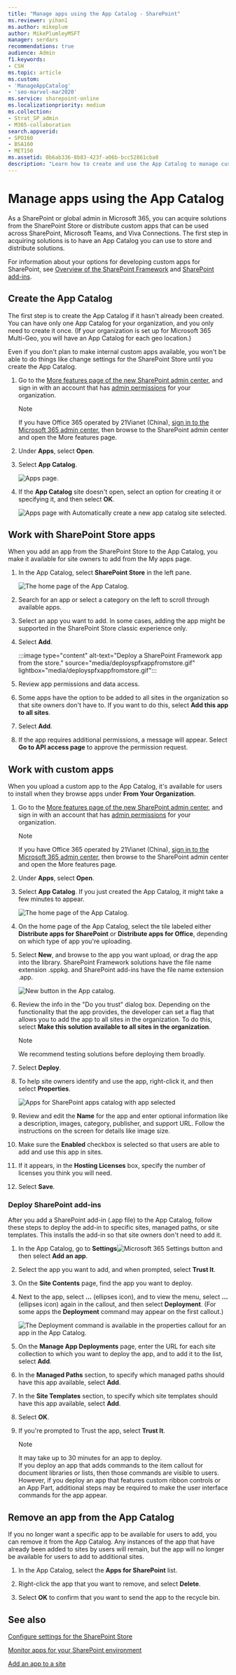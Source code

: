 ```yaml
---
title: "Manage apps using the App Catalog - SharePoint"
ms.reviewer: yihan1
ms.author: mikeplum
author: MikePlumleyMSFT
manager: serdars
recommendations: true
audience: Admin
f1.keywords:
- CSH
ms.topic: article
ms.custom:
- 'ManageAppCatalog'
- 'seo-marvel-mar2020'
ms.service: sharepoint-online
ms.localizationpriority: medium
ms.collection:  
- Strat_SP_admin
- M365-collaboration
search.appverid:
- SPO160
- BSA160
- MET150
ms.assetid: 0b6ab336-8b83-423f-a06b-bcc52861cba0
description: "Learn how to create and use the App Catalog to manage custom business apps and apps from the SharePoint Store."
---
```


# Manage apps using the App Catalog

As a SharePoint or global admin in Microsoft 365, you can acquire solutions from the SharePoint Store or distribute custom apps that can be used across SharePoint, Microsoft Teams, and Viva Connections. The first step in acquiring solutions is to have an App Catalog you can use to store and distribute solutions. 
  
For information about your options for developing custom apps for SharePoint, see [Overview of the SharePoint Framework](/sharepoint/dev/spfx/sharepoint-framework-overview) and [SharePoint add-ins](/sharepoint/dev/sp-add-ins/sharepoint-add-ins).
  
## Create the App Catalog 
<a name="__toc347303048"> </a>

The first step is to create the App Catalog if it hasn't already been created. You can have only one App Catalog for your organization, and you only need to create it once. (If your organization is set up for Microsoft 365 Multi-Geo, you will have an App Catalog for each geo location.)
  
Even if you don't plan to make internal custom apps available, you won't be able to do things like change settings for the SharePoint Store until you create the App Catalog. 
  
1. Go to the [More features page of the new SharePoint admin center](https://admin.microsoft.com/sharepoint?page=classicfeatures&modern=true), and sign in with an account that has [admin permissions](./sharepoint-admin-role.md) for your organization.

    >[!NOTE]
    >If you have Office 365 operated by 21Vianet (China), [sign in to the Microsoft 365 admin center](https://go.microsoft.com/fwlink/p/?linkid=850627), then browse to the SharePoint admin center and open the More features page.
 
2. Under **Apps**, select **Open**.

3. Select **App Catalog**.

    ![Apps page.](media/app-catalog.png)
    
4. If the **App Catalog** site doesn't open, select an option for creating it or specifying it, and then select **OK**.
    
    ![Apps page with Automatically create a new app catalog site selected.](media/automatically-create-app-catalog.png)
  
## Work with SharePoint Store apps
<a name="__toc347303050"> </a>

When you add an app from the SharePoint Store to the App Catalog, you make it available for site owners to add from the My apps page. 

1. In the App Catalog, select **SharePoint Store** in the left pane.

    ![The home page of the App Catalog.](media/e20ffd32-5162-49a0-a635-8486e0083afd.png)

2. Search for an app or select a category on the left to scroll through available apps.

3. Select an app you want to add. In some cases, adding the app might be supported in the SharePoint Store classic experience only.

4. Select **Add**.

    :::image type="content" alt-text="Deploy a SharePoint Framework app from the store." source="media/deployspfxappfromstore.gif" lightbox="media/deployspfxappfromstore.gif":::

5. Review app permissions and data access.

6. Some apps have the option to be added to all sites in the organization so that site owners don't have to. If you want to do this, select **Add this app to all sites**. 

7. Select **Add**.

8. If the app requires additional permissions, a message will appear. Select **Go to API access page** to approve the permission request.


## Work with custom apps
<a name="__add_custom_apps"> </a>

When you upload a custom app to the App Catalog, it's available for users to install when they browse apps under **From Your Organization**. 

1. Go to the [More features page of the new SharePoint admin center](https://admin.microsoft.com/sharepoint?page=classicfeatures&modern=true), and sign in with an account that has [admin permissions](./sharepoint-admin-role.md) for your organization.

    >[!NOTE]
    >If you have Office 365 operated by 21Vianet (China), [sign in to the Microsoft 365 admin center](https://go.microsoft.com/fwlink/p/?linkid=850627), then browse to the SharePoint admin center and open the More features page.
 
2. Under **Apps**, select **Open**.

3. Select **App Catalog**. If you just created the App Catalog, it might take a few minutes to appear. 
  
    ![The home page of the App Catalog.](media/e20ffd32-5162-49a0-a635-8486e0083afd.png)

4. On the home page of the App Catalog, select the tile labeled either **Distribute apps for SharePoint** or **Distribute apps for Office**, depending on which type of app you're uploading.

5. Select **New**, and browse to the app you want upload, or drag the app into the library. SharePoint Framework solutions have the file name extension .sppkg. and SharePoint add-ins have the file name extension .app.

    ![New button in the App catalog.](media/ef9d8d34-290c-4397-9422-836871c7de08.png)

6. Review the info in the "Do you trust" dialog box. Depending on the functionality that the app provides, the developer can set a flag that allows you to add the app to all sites in the organization. To do this, select **Make this solution available to all sites in the organization**. 

    > [!NOTE]
    > We recommend testing solutions before deploying them broadly. 

7. Select **Deploy**.

8. To help site owners identify and use the app, right-click it, and then select **Properties**.
    
    ![Apps for SharePoint apps catalog with app selected](media/2113dcee-8f47-4f96-afb7-6978d4cf22d6.PNG)
  
9. Review and edit the **Name** for the app and enter optional information like a description, images, category, publisher, and support URL. Follow the instructions on the screen for details like image size.
    
10. Make sure the **Enabled** checkbox is selected so that users are able to add and use this app in sites.
    
11. If it appears, in the **Hosting Licenses** box, specify the number of licenses you think you will need.
    
12. Select **Save**.
    
### Deploy SharePoint add-ins

After you add a SharePoint add-in (.app file) to the App Catalog, follow these steps to deploy the add-in to specific sites, managed paths, or site templates. This installs the add-in so that site owners don't need to add it. 
    
1. In the App Catalog, go to **Settings**![Microsoft 365 Settings button](media/a9a59c0f-2e67-4cbf-9438-af273b0d552b.png) and then select **Add an app**.
    
2. Select the app you want to add, and when prompted, select **Trust It**.
    
3. On the **Site Contents** page, find the app you want to deploy.
    
4. Next to the app, select **...** (ellipses icon), and to view the menu, select **...** (ellipses icon) again in the callout, and then select **Deployment**. (For some apps the **Deployment** command may appear on the first callout.)
    
    ![The Deployment command is available in the properties callout for an app in the App Catalog.](media/1bcafa7e-d96c-4080-a27f-8489173c5088.jpg)
  
5. On the **Manage App Deployments** page, enter the URL for each site collection to which you want to deploy the app, and to add it to the list, select **Add**.
    
6. In the **Managed Paths** section, to specify which managed paths should have this app available, select **Add**.
    
7. In the **Site Templates** section, to specify which site templates should have this app available, select **Add**.
    
8. Select **OK**.
    
9. If you're prompted to Trust the app, select **Trust It**.
    
    > [!NOTE]
    >  It may take up to 30 minutes for an app to deploy. <br>If you deploy an app that adds commands to the item callout for document libraries or lists, then those commands are visible to users. However, if you deploy an app that features custom ribbon controls or an App Part, additional steps may be required to make the user interface commands for the app appear.
  

## Remove an app from the App Catalog
<a name="__toc347303053"> </a>

If you no longer want a specific app to be available for users to add, you can remove it from the App Catalog. Any instances of the app that have already been added to sites by users will remain, but the app will no longer be available for users to add to additional sites.
  
1. In the App Catalog, select the **Apps for SharePoint** list.
    
2. Right-click the app that you want to remove, and select **Delete**.
    
3. Select **OK** to confirm that you want to send the app to the recycle bin.
    
## See also
<a name="__toc347303053"> </a>

[Configure settings for the SharePoint Store](configure-sharepoint-store-settings.md)
  
[Monitor apps for your SharePoint environment](monitor-apps.md)
  
[Add an app to a site](https://support.office.com/article/ef9c0dbd-7fe1-4715-a1b0-fe3bc81317cb)
